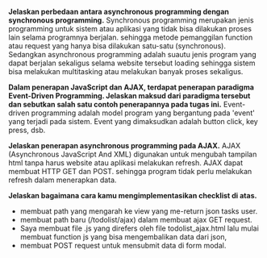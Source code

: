 **Jelaskan perbedaan antara asynchronous programming dengan synchronous programming.**
Synchronous programming merupakan jenis programming untuk  sistem atau aplikasi yang tidak bisa dilakukan proses lain selama programnya berjalan. 
sehingga metode pemanggilan function atau request yang hanya bisa dilakukan satu-satu (synchronous). 
Sedangkan asynchronous programming adalah suautu jenis program yang dapat berjalan sekaligus selama website tersebut loading sehingga sistem bisa melakukan 
multitasking atau melakukan banyak proses sekaligus.


**Dalam penerapan JavaScript dan AJAX, terdapat penerapan paradigma Event-Driven Programming.
Jelaskan maksud dari paradigma tersebut dan sebutkan salah satu contoh penerapannya pada tugas ini.**
Event-driven programming adalah model program yang bergantung pada 'event' yang terjadi pada sistem.
Event yang dimaksudkan adalah button click, key press, dsb. 


**Jelaskan penerapan asynchronous programming pada AJAX.**
AJAX (Asynchronous JavaScript And XML) digunakan untuk mengubah tampilan html tanpa harus website atau aplikasi melakukan refresh. AJAX dapat membuat HTTP GET dan POST.
sehingga program tidak perlu melakukan refresh dalam menerapkan data.


**Jelaskan bagaimana cara kamu mengimplementasikan checklist di atas.**
- membuat path yang mengarah ke view yang me-return json tasks  user. 
- membuat path baru (/todolist/ajax) dalam  membuat ajax GET request. 
- Saya membuat file .js yang direfers oleh file todolist_ajax.html lalu mulai membuat function js yang bisa mengembalikan data dari json, 
- membuat POST request untuk mensubmit data di form modal. 



